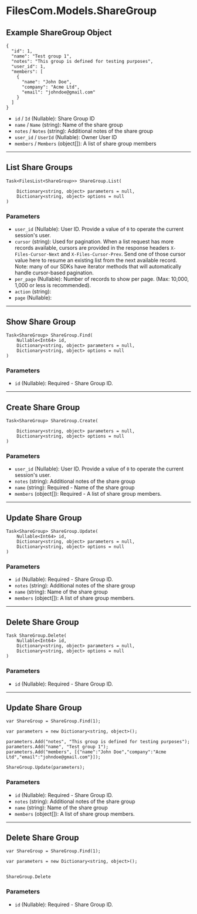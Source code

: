 # FilesCom.Models.ShareGroup

## Example ShareGroup Object

```
{
  "id": 1,
  "name": "Test group 1",
  "notes": "This group is defined for testing purposes",
  "user_id": 1,
  "members": [
    {
      "name": "John Doe",
      "company": "Acme Ltd",
      "email": "johndoe@gmail.com"
    }
  ]
}
```

* `id` / `Id`  (Nullable<Int64>): Share Group ID
* `name` / `Name`  (string): Name of the share group
* `notes` / `Notes`  (string): Additional notes of the share group
* `user_id` / `UserId`  (Nullable<Int64>): Owner User ID
* `members` / `Members`  (object[]): A list of share group members


---

## List Share Groups

```
Task<FilesList<ShareGroup>> ShareGroup.List(
    
    Dictionary<string, object> parameters = null,
    Dictionary<string, object> options = null
)
```

### Parameters

* `user_id` (Nullable<Int64>): User ID.  Provide a value of `0` to operate the current session's user.
* `cursor` (string): Used for pagination.  When a list request has more records available, cursors are provided in the response headers `X-Files-Cursor-Next` and `X-Files-Cursor-Prev`.  Send one of those cursor value here to resume an existing list from the next available record.  Note: many of our SDKs have iterator methods that will automatically handle cursor-based pagination.
* `per_page` (Nullable<Int64>): Number of records to show per page.  (Max: 10,000, 1,000 or less is recommended).
* `action` (string): 
* `page` (Nullable<Int64>): 


---

## Show Share Group

```
Task<ShareGroup> ShareGroup.Find(
    Nullable<Int64> id, 
    Dictionary<string, object> parameters = null,
    Dictionary<string, object> options = null
)
```

### Parameters

* `id` (Nullable<Int64>): Required - Share Group ID.


---

## Create Share Group

```
Task<ShareGroup> ShareGroup.Create(
    
    Dictionary<string, object> parameters = null,
    Dictionary<string, object> options = null
)
```

### Parameters

* `user_id` (Nullable<Int64>): User ID.  Provide a value of `0` to operate the current session's user.
* `notes` (string): Additional notes of the share group
* `name` (string): Required - Name of the share group
* `members` (object[]): Required - A list of share group members.


---

## Update Share Group

```
Task<ShareGroup> ShareGroup.Update(
    Nullable<Int64> id, 
    Dictionary<string, object> parameters = null,
    Dictionary<string, object> options = null
)
```

### Parameters

* `id` (Nullable<Int64>): Required - Share Group ID.
* `notes` (string): Additional notes of the share group
* `name` (string): Name of the share group
* `members` (object[]): A list of share group members.


---

## Delete Share Group

```
Task ShareGroup.Delete(
    Nullable<Int64> id, 
    Dictionary<string, object> parameters = null,
    Dictionary<string, object> options = null
)
```

### Parameters

* `id` (Nullable<Int64>): Required - Share Group ID.


---

## Update Share Group

```
var ShareGroup = ShareGroup.Find(1);

var parameters = new Dictionary<string, object>();

parameters.Add("notes", "This group is defined for testing purposes");
parameters.Add("name", "Test group 1");
parameters.Add("members", [{"name":"John Doe","company":"Acme Ltd","email":"johndoe@gmail.com"}]);

ShareGroup.Update(parameters);
```

### Parameters

* `id` (Nullable<Int64>): Required - Share Group ID.
* `notes` (string): Additional notes of the share group
* `name` (string): Name of the share group
* `members` (object[]): A list of share group members.


---

## Delete Share Group

```
var ShareGroup = ShareGroup.Find(1);

var parameters = new Dictionary<string, object>();


ShareGroup.Delete
```

### Parameters

* `id` (Nullable<Int64>): Required - Share Group ID.
